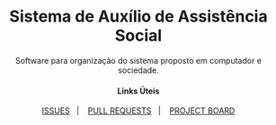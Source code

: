 <h1 align="center">
  Sistema de Auxílio de Assistência Social
</h1>

<p align="center">
Software para organização do sistema proposto em computador e sociedade.
</p>

<h4 align="center">
  Links Úteis
</h4>

<p align="center">
  <a href="https://github.com/MisterDaniels/sistema-auxilio-assistencia-social/issues">ISSUES</a>&nbsp;&nbsp;&nbsp;|&nbsp;&nbsp;&nbsp;
  <a href="https://github.com/MisterDaniels/sistema-auxilio-assistencia-social/pulls">PULL REQUESTS</a>&nbsp;&nbsp;&nbsp;|&nbsp;&nbsp;&nbsp;
  <a href="https://github.com/MisterDaniels/sistema-auxilio-assistencia-social/projects">PROJECT BOARD</a>
</p>
